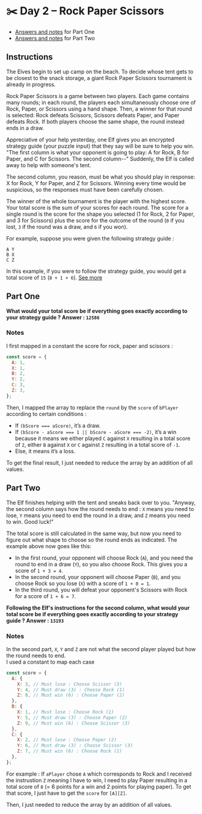 # ✂️ Day 2 – Rock Paper Scissors

- [Answers and notes](#part-1) for Part One
- [Answers and notes](#part-2) for Part Two

## Instructions

The Elves begin to set up camp on the beach. To decide whose tent gets to be closest to the snack storage, a giant Rock Paper Scissors tournament is already in progress.

Rock Paper Scissors is a game between two players. Each game contains many rounds; in each round, the players each simultaneously choose one of Rock, Paper, or Scissors using a hand shape. Then, a winner for that round is selected: Rock defeats Scissors, Scissors defeats Paper, and Paper defeats Rock. If both players choose the same shape, the round instead ends in a draw.

Appreciative of your help yesterday, one Elf gives you an encrypted strategy guide (your puzzle input) that they say will be sure to help you win. "The first column is what your opponent is going to play: A for Rock, B for Paper, and C for Scissors. The second column--" Suddenly, the Elf is called away to help with someone's tent.

The second column, you reason, must be what you should play in response: X for Rock, Y for Paper, and Z for Scissors. Winning every time would be suspicious, so the responses must have been carefully chosen.

The winner of the whole tournament is the player with the highest score. Your total score is the sum of your scores for each round. The score for a single round is the score for the shape you selected (1 for Rock, 2 for Paper, and 3 for Scissors) plus the score for the outcome of the round (`0` if you lost, `3` if the round was a draw, and `6` if you won).

For example, suppose you were given the following strategy guide&nbsp;:

```
A Y
B X
C Z
```

In this example, if you were to follow the strategy guide, you would get a total score of `15` (`8 + 1 + 6`).
[See more](https://adventofcode.com/2022/day/2)

## Part One

<b>What would your total score be if everything goes exactly according to your strategy guide&nbsp;? Answer&nbsp;: `12586`</b>

### Notes

I first mapped in a constant the score for rock, paper and scissors&nbsp;:

```js
const score = {
  A: 1,
  X: 1,
  B: 2,
  Y: 2,
  C: 3,
  Z: 3,
};
```

Then, I mapped the array to replace the `round` by the `score` of `bPlayer` according to certain conditions&nbsp;:

- If `(bScore === aScore)`, it’s a draw.
- If `(bScore - aScore === 1 || bScore - aScore === -2)`, it’s a win because it means we either played `C` against `X` resulting in a total score of `2`, either `B` against `X` or `C` against `Z` resulting in a total score of `-1`.
- Else, it means it’s a loss.

To get the final result, I just needed to reduce the array by an addition of all values.

## Part Two

The Elf finishes helping with the tent and sneaks back over to you. "Anyway, the second column says how the round needs to end&nbsp;: `X` means you need to lose, `Y` means you need to end the round in a draw, and `Z` means you need to win. Good luck!"

The total score is still calculated in the same way, but now you need to figure out what shape to choose so the round ends as indicated. The example above now goes like this:

- In the first round, your opponent will choose Rock (`A`), and you need the round to end in a draw (`Y`), so you also choose Rock. This gives you a score of `1 + 3 = 4`.
- In the second round, your opponent will choose Paper (`B`), and you choose Rock so you lose (`X`) with a score of `1 + 0 = 1`.
- In the third round, you will defeat your opponent's Scissors with Rock for a score of `1 + 6 = 7`.

<b>Following the Elf's instructions for the second column, what would your total score be if everything goes exactly according to your strategy guide&nbsp;? Answer&nbsp;: `13193`</b>

### Notes

In the second part, `X`, `Y` and `Z` are not what the second player played but how the round needs to end.<br />
I used a constant to map each case&nbsp;

```js
const score = {
  A: {
    X: 3, // Must lose : Choose Scissor (3)
    Y: 4, // Must draw (3) : Choose Rock (1)
    Z: 8, // Must win (6) : Choose Paper (2)
  },
  B: {
    X: 1, // Must lose : Choose Rock (1)
    Y: 5, // Must draw (3) : Choose Paper (2)
    Z: 9, // Must win (6) : Choose Scissor (3)
  },
  C: {
    X: 2, // Must lose : Choose Paper (2)
    Y: 6, // Must draw (3) : Choose Scissor (3)
    Z: 7, // Must win (6) : Choose Rock (1)
  },
};
```

For example&nbsp;: If `aPlayer` chose `A` which corresponds to Rock and I received the instrustion `Z` meaning I have to win, I need to play Paper resulting in a total score of `8` (= 6 points for a win and 2 points for playing paper). To get that score, I just have to get the `score` for `[A][Z]`.

Then, I just needed to reduce the array by an addition of all values.
